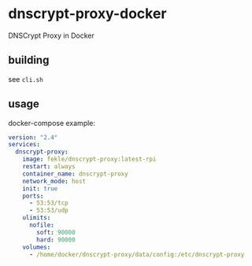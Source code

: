# dnscrypt-proxy-docker
DNSCrypt Proxy in Docker

## building
see `cli.sh`

## usage
docker-compose example:
```yaml
version: "2.4"
services:
  dnscrypt-proxy:
    image: fekle/dnscrypt-proxy:latest-rpi
    restart: always
    container_name: dnscrypt-proxy
    network_mode: host
    init: true
    ports:
      - 53:53/tcp
      - 53:53/udp
    ulimits:
      nofile:
        soft: 90000
        hard: 90000
    volumes:
      - /home/docker/dnscrypt-proxy/data/config:/etc/dnscrypt-proxy
```
